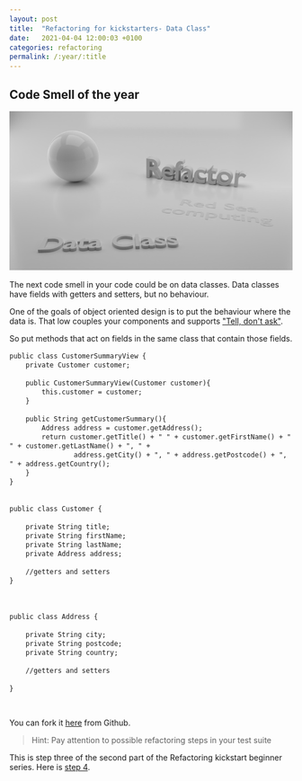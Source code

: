 ```yaml
---
layout: post
title:  "Refactoring for kickstarters- Data Class"
date:   2021-04-04 12:00:03 +0100
categories: refactoring
permalink: /:year/:title
---
```


## Code Smell of the year


![Data class](../images/Refactoring/Refactor-data-class.png)
<br>

The next code smell in your code could be on data classes. 
Data classes have fields with getters and setters, but no behaviour.
<br>

One of the goals of object oriented design is to put the behaviour where the data is.
That low couples your components and supports ["Tell, don't ask"](http://principles-wiki.net/principles:information_expert).

So put methods that act on fields in the same class that contain those fields.


    public class CustomerSummaryView {
        private Customer customer;
    
        public CustomerSummaryView(Customer customer){
            this.customer = customer;
        }
    
        public String getCustomerSummary(){
            Address address = customer.getAddress();
            return customer.getTitle() + " " + customer.getFirstName() + " " + customer.getLastName() + ", " + 
                    address.getCity() + ", " + address.getPostcode() + ", " + address.getCountry();
        }
    }


    public class Customer {
    
        private String title;
        private String firstName;
        private String lastName;
        private Address address;
    
        //getters and setters    
    }



    public class Address {
        
        private String city;
        private String postcode;
        private String country;
    
        //getters and setters
    
    }

<br>

You can fork it [here](https://github.com/redseacomputing/Refactoring_DataClass) from Github.

>Hint: Pay attention to possible refactoring steps in your test suite

This is step three of the second part of the Refactoring kickstart beginner series. Here is [step 4](https://redseacomputing.github.io/2021/Refactoring2-4-divergent-change).
